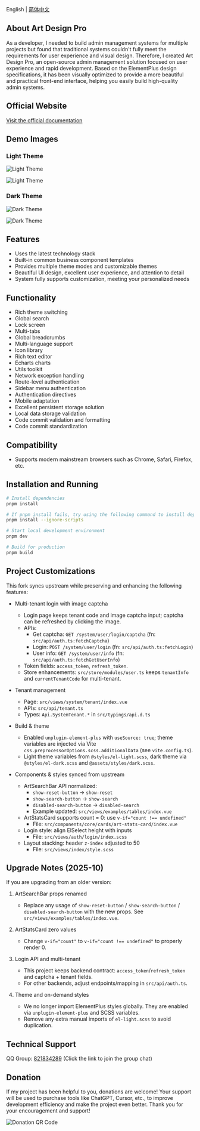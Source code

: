 English | [简体中文](./README.zh-CN.md)

## About Art Design Pro

As a developer, I needed to build admin management systems for multiple projects but found that traditional systems couldn't fully meet the requirements for user experience and visual design. Therefore, I created Art Design Pro, an open-source admin management solution focused on user experience and rapid development. Based on the ElementPlus design specifications, it has been visually optimized to provide a more beautiful and practical front-end interface, helping you easily build high-quality admin systems.

## Official Website

[Visit the official documentation](https://www.artd.pro/docs/en/)

## Demo Images

### Light Theme

![Light Theme](https://www.qiniu.lingchen.kim/art_design_pro_readme_cover1.png)

![Light Theme](https://www.qiniu.lingchen.kim/art_design_pro_readme_cover2.png)

### Dark Theme

![Dark Theme](https://www.qiniu.lingchen.kim/art_design_pro_readme_cover3.png)

![Dark Theme](https://www.qiniu.lingchen.kim/art_design_pro_readme_cover4.png)

## Features

- Uses the latest technology stack
- Built-in common business component templates
- Provides multiple theme modes and customizable themes
- Beautiful UI design, excellent user experience, and attention to detail
- System fully supports customization, meeting your personalized needs

## Functionality

- Rich theme switching
- Global search
- Lock screen
- Multi-tabs
- Global breadcrumbs
- Multi-language support
- Icon library
- Rich text editor
- Echarts charts
- Utils toolkit
- Network exception handling
- Route-level authentication
- Sidebar menu authentication
- Authentication directives
- Mobile adaptation
- Excellent persistent storage solution
- Local data storage validation
- Code commit validation and formatting
- Code commit standardization

## Compatibility

- Supports modern mainstream browsers such as Chrome, Safari, Firefox, etc.

## Installation and Running

```bash
# Install dependencies
pnpm install

# If pnpm install fails, try using the following command to install dependencies
pnpm install --ignore-scripts

# Start local development environment
pnpm dev

# Build for production
pnpm build
```

## Project Customizations

This fork syncs upstream while preserving and enhancing the following features:

- Multi-tenant login with image captcha

  - Login page keeps tenant code and image captcha input; captcha can be refreshed by clicking the image.
  - APIs:
    - Get captcha: `GET /system/user/login/captcha` (fn: `src/api/auth.ts:fetchCaptcha`)
    - Login: `POST /system/user/login` (fn: `src/api/auth.ts:fetchLogin`)
    - User info: `GET /system/user/info` (fn: `src/api/auth.ts:fetchGetUserInfo`)
  - Token fields: `access_token`, `refresh_token`.
  - Store enhancements: `src/store/modules/user.ts` keeps `tenantInfo` and `currentTenantCode` for multi-tenant.

- Tenant management

  - Page: `src/views/system/tenant/index.vue`
  - APIs: `src/api/tenant.ts`
  - Types: `Api.SystemTenant.*` in `src/typings/api.d.ts`

- Build & theme

  - Enabled `unplugin-element-plus` with `useSource: true`; theme variables are injected via Vite `css.preprocessorOptions.scss.additionalData` (see `vite.config.ts`).
  - Light theme variables from `@styles/el-light.scss`, dark theme via `@styles/el-dark.scss` and `@assets/styles/dark.scss`.

- Components & styles synced from upstream
  - ArtSearchBar API normalized:
    - `show-reset-button` → `show-reset`
    - `show-search-button` → `show-search`
    - `disabled-search-button` → `disabled-search`
    - Example updated: `src/views/examples/tables/index.vue`
  - ArtStatsCard supports count = 0: use `v-if="count !== undefined"`
    - File: `src/components/core/cards/art-stats-card/index.vue`
  - Login style: align ElSelect height with inputs
    - File: `src/views/auth/login/index.scss`
  - Layout stacking: header `z-index` adjusted to 50
    - File: `src/views/index/style.scss`

## Upgrade Notes (2025-10)

If you are upgrading from an older version:

1. ArtSearchBar props renamed

   - Replace any usage of `show-reset-button` / `show-search-button` / `disabled-search-button` with the new props. See `src/views/examples/tables/index.vue`.

2. ArtStatsCard zero values

   - Change `v-if="count"` to `v-if="count !== undefined"` to properly render 0.

3. Login API and multi-tenant

   - This project keeps backend contract: `access_token`/`refresh_token` and captcha + tenant fields.
   - For other backends, adjust endpoints/mapping in `src/api/auth.ts`.

4. Theme and on-demand styles
   - We no longer import ElementPlus styles globally. They are enabled via `unplugin-element-plus` and SCSS variables.
   - Remove any extra manual imports of `el-light.scss` to avoid duplication.

## Technical Support

QQ Group: <a href="https://qm.qq.com/cgi-bin/qm/qr?k=Gg6yzZLFaNgmRhK0T5Qcjf7-XcAFWWXm&jump_from=webapi&authKey=YpRKVJQyFKYbGTiKw0GJ/YQXnNF+GdXNZC5beQQqnGZTvuLlXoMO7nw5fNXvmVhA">821834289</a> (Click the link to join the group chat)

## Donation

If my project has been helpful to you, donations are welcome! Your support will be used to purchase tools like ChatGPT, Cursor, etc., to improve development efficiency and make the project even better. Thank you for your encouragement and support!

![Donation QR Code](https://www.qiniu.lingchen.kim/%E7%BB%84%202%402x%202.png)

